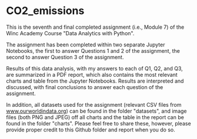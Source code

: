 # CO2_emissions

This is the seventh and final completed assignment (i.e., Module 7) of the Winc Academy Course "Data Analytics with Python".

The assignment has been completed within two separate Jupyter Notebooks, the first to answer Questions 1 and 2 of the assignment, the second to answer Question 3 of the assignment.

Results of this data analysis, with my answers to each of Q1, Q2, and Q3, are summarized in a PDF report, which also contains the most relevant charts and table from the Jupyter Notebooks.  Results are interpreted and discussed, with final conclusions to answer each question of the assignment.

In addition, all datasets used for the assignment (relevant CSV files from www.ourworldindata.org) can be found in the folder "datasets", and image files (both PNG and JPEG) off all charts and the table in the report can be found in the folder "charts".  Please feel free to share these, however, please provide proper credit to this Github folder and report when you do so.

